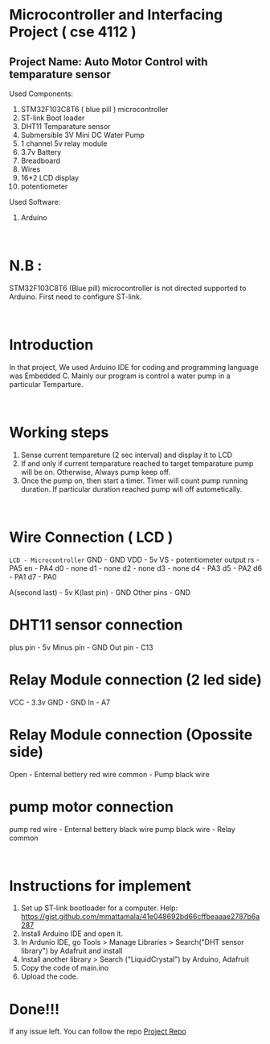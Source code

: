 # Microcontroller and Interfacing Project ( cse 4112 )
## Project Name: Auto Motor Control with temparature sensor

Used Components:
1. STM32F103C8T6 ( blue pill ) microcontroller
2. ST-link Boot loader
3. DHT11 Temparature sensor
4. Submersible 3V Mini DC Water Pump
5. 1 channel 5v relay module
6. 3.7v Battery
7. Breadboard
8. Wires 
9. 16*2 LCD display 
10. potentiometer

Used Software:
1. Arduino

</br>

# N.B : 
STM32F103C8T6 (Blue pill) microcontroller is not directed supported to Arduino. First need to configure ST-link. 

</br>

# Introduction
In that project, We used Arduino IDE for coding and programming language was Embedded C. Mainly our program is control 
a water pump in a particular Temparture. 

<br>

# Working steps
1. Sense current tempareture (2 sec interval) and display it to LCD
2. If and only if current temparature reached to target temparature pump will be on. Otherwise, Always pump keep off.
3. Once the pump on, then start a timer. Timer will count pump running duration. If particular duration reached pump 
will off autometically.

<br>

# Wire Connection ( LCD )
<code>LCD - Microcontroller</code>
GND - GND
VDD - 5v
VS - potentiometer output
rs - PA5
en - PA4
d0 - none
d1 - none
d2 - none
d3 - none
d4 - PA3
d5 - PA2
d6 - PA1
d7 - PA0

A(second last) - 5v
K(last pin) - GND
Other pins - GND

# DHT11 sensor connection
plus pin - 5v
Minus pin - GND
Out pin - C13

# Relay Module connection (2 led side)
VCC - 3.3v 
GND - GND
In - A7

# Relay Module connection (Opossite side)
Open - Enternal bettery red wire
common - Pump black wire

# pump motor connection
pump red wire - Enternal bettery black wire
pump black wire - Relay common

<br>

# Instructions for implement 
1. Set up ST-link bootloader for a computer. Help: <a href="https://gist.github.com/mmattamala/41e048692bd66cffbeaaae2787b6a287">https://gist.github.com/mmattamala/41e048692bd66cffbeaaae2787b6a287</a>
2. Install Arduino IDE and open it.
3. In Ardunio IDE, go Tools > Manage Libraries > Search("DHT sensor library") by Adafruit and install
4. Install another library > Search ("LiquidCrystal") by Arduino, Adafruit
5. Copy the code of main.ino
6. Upload the code.


# Done!!!
If any issue left. You can follow the repo <a href="https://github.com/tonmoy-1705025/microcontroller-cse-4112">Project Repo</a>


